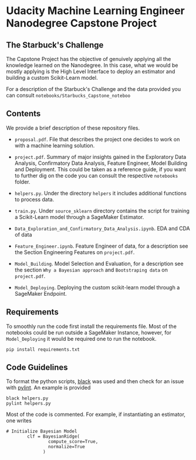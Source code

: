 # Udacity Machine Learning Engineer Nanodegree Capstone Project 

## The Starbuck's Challenge 

The Capstone Project has the objective of genuively applying all the knowledge learned on the Nanodegree. In this case, what we would be mostly applying is the High Level Interface to deploy an estimator and building a custom Scikit-Learn model. 

For a description of the Starbuck's Challenge and the data provided you can consult `notebooks/Starbucks_Capstone_noteboo`

## Contents 

We provide a brief description of these repository files. 

* `proposal.pdf`. File that describes the project one decides to work on with a machine learning solution. 

* `project.pdf`. Summary of major insights gained in the Exploratory Data Analysis, Confirmatory Data Analysis, Feature Engineer, Model Building and Deployment. This could be taken as a reference guide, if you want to further dig on the code you can consult the respective `notebooks` folder. 

* `helpers.py`. Under the directory `helpers` it includes additional functions to process data. 

* `train.py`. Under `source_sklearn` directory contains the script for training a Scikit-Learn model through a SageMaker Estimator. 

* `Data_Exploration_and_Confirmatory_Data_Analysis.ipynb`. EDA and CDA of data 

* `Feature_Engineer.ipynb`. Feature Engineer of data, for a description see the Section Engineering Features on `project.pdf`. 

* `Model_Building`. Model Selection and Evaluation, for a description see the section `Why a Bayesian approach` and `Bootstraping data` on `project.pdf`. 

* `Model_Deploying`. Deploying the custom scikit-learn model through a SageMaker Endpoint. 

## Requirements

To smoothly run the code first install the requirements file. Most of the notebooks could be run outside a SageMaker Instance, however, for `Model_Deploying` it would be required one to run the notebook.   

`pip install requirements.txt`

## Code Guidelines

To format the python scripts, [black](https://github.com/psf/black) was used and then check for an issue with [pylint](https://pypi.org/project/pylint/). An example is provided

```
black helpers.py 
pylint helpers.py
```

Most of the code is commented. For example, if instantiating an estimator, one writes

```
# Initialize Bayesian Model
        clf = BayesianRidge(
                compute_score=True, 
                normalize=True
              )
``` 

        